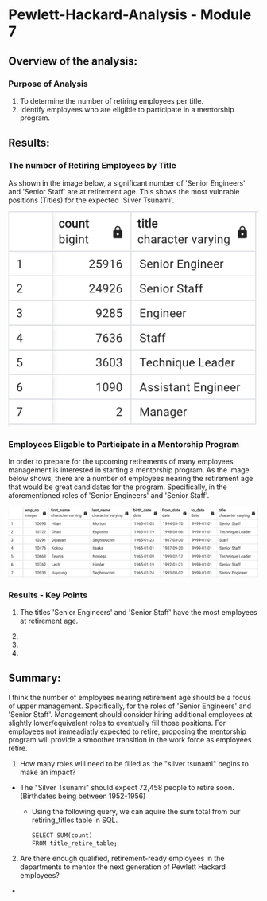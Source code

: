 # Pewlett-Hackard-Analysis - Module 7

## Overview of the analysis:

### Purpose of Analysis

  1. To determine the number of retiring employees per title.
  2. Identify employees who are eligible to participate in a mentorship program.

## Results:

### The number of Retiring Employees by Title 

As shown in the image below, a significant number of 'Senior Engineers' and 'Senior Staff' are at retirement age. This shows the most vulnrable positions (Titles) for the expected 'Silver Tsunami'.

![Retire_by_title](images/Number_by_title.png "Number of Retiring Employees by Title")

### Employees Eligable to Participate in a Mentorship Program

In order to prepare for the upcoming retirements of many employees, management is interested in starting a mentorship program. As the image below shows, there are a number of employees nearing the retirement age that would be great candidates for the program. Specifically, in the aforementioned roles of 'Senior Engineers' and 'Senior Staff'. 

![Mentorship_Eligibility](images/Mentorship_Eligibility.png "Mentorship Eligibility")

### Results - Key Points

1. The titles 'Senior Engineers' and 'Senior Staff' have the most employees at retirement age. 

2.

3.

4.

## Summary:

I think the number of employees nearing retirement age should be a focus of upper management. Specifically, for the roles of 'Senior Engineers' and 'Senior Staff'. Management should consider hiring additional employees at slightly lower/equivalent roles to eventually fill those positions. For employees not immeadiatly expected to retire, proposing the mentorship program will provide a smoother transition in the work force as employees retire. 

1. How many roles will need to be filled as the "silver tsunami" begins to make an impact?
- The "Silver Tsunami" should expect 72,458 people to retire soon. (Birthdates being between 1952-1956)
  - Using the following query, we can aquire the sum total from our retiring_titles table in SQL.

        SELECT SUM(count)
        FROM title_retire_table;



2. Are there enough qualified, retirement-ready employees in the departments to mentor the next generation of Pewlett Hackard employees? 
-



